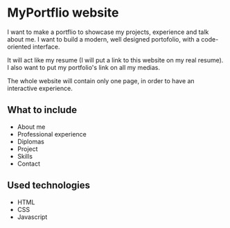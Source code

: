 # MyPortflio website

I want to make a portflio to showcase my projects, experience and talk about
me. I want to build a modern, well designed portofolio, with a code-oriented
interface.

It will act like my resume (I will put a link to this website on my real
resume). I also want to put my portfolio's link on all my medias.

The whole website will contain only one page, in order to have an interactive
experience.

## What to include

- About me
- Professional experience
- Diplomas
- Project
- Skills
- Contact

## Used technologies

- HTML
- CSS
- Javascript

